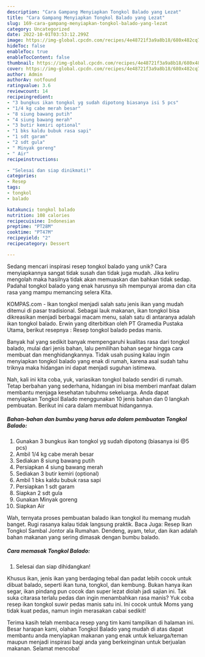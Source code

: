 ```yaml
---
description: "Cara Gampang Menyiapkan Tongkol Balado yang Lezat"
title: "Cara Gampang Menyiapkan Tongkol Balado yang Lezat"
slug: 169-cara-gampang-menyiapkan-tongkol-balado-yang-lezat
category: Uncategorized
date: 2022-10-01T03:53:12.299Z
image: https://img-global.cpcdn.com/recipes/4e48721f3a9a8b18/680x482cq70/tongkol-balado-foto-resep-utama.jpg
hideToc: false
enableToc: true
enableTocContent: false
thumbnail: https://img-global.cpcdn.com/recipes/4e48721f3a9a8b18/680x482cq70/tongkol-balado-foto-resep-utama.jpg
cover: https://img-global.cpcdn.com/recipes/4e48721f3a9a8b18/680x482cq70/tongkol-balado-foto-resep-utama.jpg
author: Admin
authorAv: notfound
ratingvalue: 3.6
reviewcount: 14
recipeingredient:
- "3 bungkus ikan tongkol yg sudah dipotong biasanya isi 5 pcs"
- "1/4 kg cabe merah besar"
- "8 siung bawang putih"
- "4 siung bawang merah"
- "3 butir kemiri optional"
- "1 bks kaldu bubuk rasa sapi"
- "1 sdt garam"
- "2 sdt gula"
- " Minyak goreng"
- " Air"
recipeinstructions:

- "Selesai dan siap dinikmati!"
categories:
- Resep
tags:
- tongkol
- balado

katakunci: tongkol balado 
nutrition: 108 calories
recipecuisine: Indonesian
preptime: "PT28M"
cooktime: "PT47M"
recipeyield: "2"
recipecategory: Dessert

---
```





Sedang mencari inspirasi resep tongkol balado yang unik? Cara menyiapkannya sangat tidak susah dan tidak juga mudah. Jika keliru mengolah maka hasilnya tidak akan memuaskan dan bahkan tidak sedap. Padahal tongkol balado yang enak harusnya sih mempunyai aroma dan cita rasa yang mampu memancing selera Kita.





KOMPAS.com - Ikan tongkol menjadi salah satu jenis ikan yang mudah ditemui di pasar tradisional. Sebagai lauk makanan, ikan tongkol bisa dikreasikan menjadi berbagai macam menu, salah satu di antaranya adalah ikan tongkol balado. Erwin yang diterbitkan oleh PT Gramedia Pustaka Utama, berikut resepnya : Resep tongkol balado pedas manis.

Banyak hal yang sedikit banyak mempengaruhi kualitas rasa dari tongkol balado, mulai dari jenis bahan, lalu pemilihan bahan segar hingga cara membuat dan menghidangkannya. Tidak usah pusing kalau ingin menyiapkan tongkol balado yang enak di rumah, karena asal sudah tahu triknya maka hidangan ini dapat menjadi suguhan istimewa.






Nah, kali ini kita coba, yuk, variasikan tongkol balado sendiri di rumah. Tetap berbahan yang sederhana, hidangan ini bisa memberi manfaat dalam membantu menjaga kesehatan tubuhmu sekeluarga. Anda dapat menyiapkan Tongkol Balado menggunakan 10 jenis bahan dan 0 langkah pembuatan. Berikut ini cara dalam membuat hidangannya.

<!--inarticleads1-->

##### Bahan-bahan dan bumbu yang harus ada dalam pembuatan Tongkol Balado:

1. Gunakan 3 bungkus ikan tongkol yg sudah dipotong (biasanya isi @5 pcs)
1. Ambil 1/4 kg cabe merah besar
1. Sediakan 8 siung bawang putih
1. Persiapkan 4 siung bawang merah
1. Sediakan 3 butir kemiri (optional)
1. Ambil 1 bks kaldu bubuk rasa sapi
1. Persiapkan 1 sdt garam
1. Siapkan 2 sdt gula
1. Gunakan  Minyak goreng
1. Siapkan  Air


Wah, ternyata proses pembuatan balado ikan tongkol itu memang mudah banget. Rugi rasanya kalau tidak langsung praktik. Baca Juga: Resep Ikan Tongkol Sambal Jontor ala Rumahan. Dendeng, ayam, telur, dan ikan adalah bahan makanan yang sering dimasak dengan bumbu balado. 

<!--inarticleads2-->

##### Cara memasak Tongkol Balado:


1. Selesai dan siap dihidangkan!

Khusus ikan, jenis ikan yang berdaging tebal dan padat lebih cocok untuk dibuat balado, seperti ikan tuna, tongkol, dan kembung. Bukan hanya ikan segar, ikan pindang pun cocok dan super lezat diolah jadi sajian ini. Tak suka citarasa terlalu pedas dan ingin menambahkan rasa manis? Yuk coba resep ikan tongkol suwir pedas manis satu ini. Ini cocok untuk Moms yang tidak kuat pedas, namun ingin merasakan cabai sedikit! 

Terima kasih telah membaca resep yang tim kami tampilkan di halaman ini. Besar harapan kami, olahan Tongkol Balado yang mudah di atas dapat membantu anda menyiapkan makanan yang enak untuk keluarga/teman maupun menjadi inspirasi bagi anda yang berkeinginan untuk berjualan makanan. Selamat mencoba!

